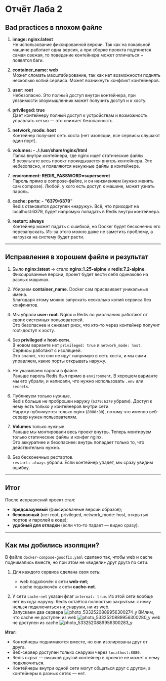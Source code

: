 # Отчёт Лаба 2

## Bad practices в плохом файле

1. **image: nginx:latest**  
   Не использование фиксированной версии. Так как на локальной машине работает одна версия, а при сборке проекта подтянется самая свежая, то поведение контейнера может отличаться + появятся баги.  

2. **container_name: web**  
   Может сломать масштабирование, так как нет возможности поднять несколько копий сервиса. Может возникнуть конфликт контейнеров.  

3. **user: root**  
   Небезопасно. Это полный доступ внутри контейнера, при уязвимости злоумышленник может получить доступ и к хосту.  

4. **privileged: true**  
   Дает контейнеру полный доступ к устройствам и возможность управлять сетью — это снижает безопасность.  

5. **network_mode: host**  
   Контейнер получает сеть хоста (нет изоляции, все сервисы слушают один порт).  

6. **volumes: - ./:/usr/share/nginx/html**  
   Папка внутри контейнера, где nginx ищет статические файлы.  
   В результате весь проект прокидывается внутрь контейнера. Это небезопасно, и появляются ненужные файлы в контейнере.  

7. **environment: REDIS_PASSWORD=supersecret**  
   Пароль прямо в compose-файле, и он неизменяем (нужно менять сам compose). Любой, у кого есть доступ к машине, может узнать пароль.  

8. **cache: ports: - "6379:6379"**  
   Redis становится доступен «наружу». Всё, что приходит на localhost:6379, будет напрямую попадать в Redis внутри контейнера.  

9. **restart: always**  
   Контейнер может падать с ошибкой, но Docker будет бесконечно его перезапускать. Из-за этого можно даже не заметить проблему, а нагрузка на систему будет расти.  

---

## Исправления в хорошем файле и результат

1. Было **nginx:latest** → стало **nginx:1.25-alpine** и **redis:7.2-alpine**.  
   Фиксированные версии, проект будет вести себя одинаково на разных машинах.  

2. Убираем **container_name**. Docker сам присваивает уникальные имена.  
   Благодаря этому можно запускать несколько копий сервиса без конфликтов.  

3. Мы убрали **user: root**. Nginx и Redis по умолчанию работают от своих системных пользователей.  
   Это безопаснее и снижает риск, что кто-то через контейнер получит root-доступ к хосту.  

4. Без **privileged** и **host-сети**.  
   В новом варианте нет `privileged: true` и `network_mode: host`. Сервисы работают с изоляцией.  
   Это значит, что они не идут напрямую в сеть хоста, и мы сами управляем, какие порты открывать наружу.  

5. Не указываем пароли в файле.  
   Раньше пароль Redis был прямо в `environment`. В хорошем варианте мы его убрали, и написали, что нужно использовать `.env` или `secrets`.  

6. Публикуем только нужные.  
   Redis больше не проброшен наружу (`6379:6379` убрали). Доступ к нему есть только у контейнеров внутри сети.  
   Наружу публикуется только nginx (`8080:80`), потому что именно веб-сервер нужен пользователям.  

7. **Volumes** только нужные.  
   Раньше мы монтировали весь проект внутрь. Теперь монтируем только статические файлы и конфиг nginx.  
   Это аккуратнее и безопаснее: внутрь попадает только то, что действительно нужно.  

8. Без бесконечных рестартов.  
   `restart: always` убрали. Если контейнер упадёт, мы сразу увидим ошибку.  

---

## Итог

После исправлений проект стал:  

- **предсказуемый** (фиксированные версии образов);  
- **безопасный** (нет root, privileged, network_mode: host, открытых портов и паролей в коде);  
- **удобный для отладки** (если что-то падает — видно сразу).  

---

## Как мы добились изоляции?

В файле `docker-compose-goodfix.yaml` сделано так, чтобы web и cache поднимались вместе, но при этом не «видели» друг друга по сети.  

1. Для каждого сервиса сделана своя сеть:  
   - web подключён к сети **web-net**;  
   - cache подключён к сети **cache-net**.  

2. У сети `cache-net` указан флаг `internal: true`. Из этой сети вообще нет выхода наружу. Redis остаётся полностью закрытым: к нему нельзя подключиться ни снаружи, ни из web.  
Запускаем два сервера
![photo_5332520889956300274_y](https://github.com/user-attachments/assets/a73a3d89-63f5-4e10-a868-cd90235e374c)
ВИлим, что cache не доступен из web
![photo_5332520889956300280_y](https://github.com/user-attachments/assets/2d96b231-2310-40b2-9504-f1dee8145831)
web не доступен из cache
![photo_5332520889956300283_y](https://github.com/user-attachments/assets/f7f76c54-8dc2-485b-843c-4bdfcb3bd0b1)



**Итог:**  
- Контейнеры поднимаются вместе, но они изолированы друг от друга.  
- Веб-сервер доступен только снаружи через `localhost:8080`.  
- Redis скрыт — никакой другой контейнер в проекте не может к нему подключиться.  
- Контейнеры внутри одной сети могут общаться друг с другом, а контейнеры в разных сетях — нет.  
